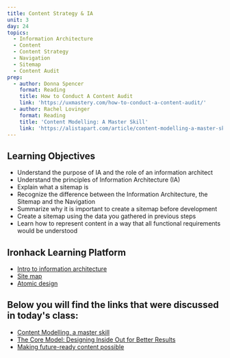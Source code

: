 ```yaml
---
title: Content Strategy & IA
unit: 3
day: 24
topics:
  - Information Architecture
  - Content
  - Content Strategy
  - Navigation
  - Sitemap
  - Content Audit
prep:
  - author: Donna Spencer
    format: Reading
    title: How to Conduct A Content Audit
    link: 'https://uxmastery.com/how-to-conduct-a-content-audit/'
  - author: Rachel Lovinger
    format: Reading
    title: 'Content Modelling: A Master Skill'
    link: 'https://alistapart.com/article/content-modelling-a-master-skill'
---
```


Learning Objectives
----------

- Understand the purpose of IA and the role of an information architect
- Understand the principles of Information Architecture (IA)
- Explain what a sitemap is
- Recognize the difference between the Information Architecture, the Sitemap and the Navigation
- Summarize why it is important to create a sitemap before development
- Create a sitemap using the data you gathered in previous steps
- Learn how to represent content in a way that all functional requirements would be understood


Ironhack Learning Platform
----------

- [Intro to information architecture](http://learn.ironhack.com/#/learning_unit/7033)
- [Site map](http://learn.ironhack.com/#/learning_unit/7037)
- [Atomic design](http://learn.ironhack.com/#/learning_unit/7068)


Below you will find the links that were discussed in today's class:
----------

- [Content Modelling, a master skill](https://alistapart.com/article/content-modelling-a-master-skill)
- [The Core Model: Designing Inside Out for Better Results](https://alistapart.com/article/the-core-model-designing-inside-out-for-better-results)
- [Making future-ready content possible](https://rosenfeldmedia.com/content-everywhere/content-modeling/)

